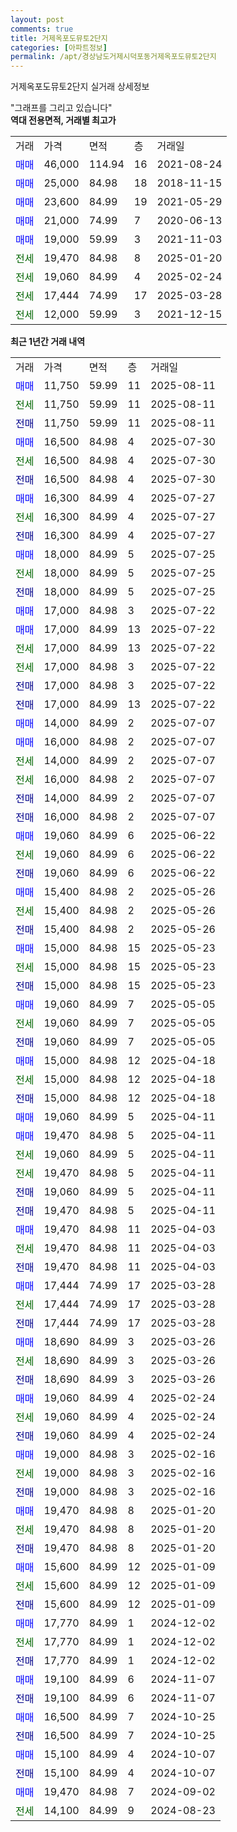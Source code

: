 ```yaml
---
layout: post
comments: true
title: 거제옥포도뮤토2단지
categories: [아파트정보]
permalink: /apt/경상남도거제시덕포동거제옥포도뮤토2단지
---
```


거제옥포도뮤토2단지 실거래 상세정보

<script type="text/javascript">
  google.charts.load('current', {'packages':['line', 'corechart']});
  google.charts.setOnLoadCallback(drawChart);

  function drawChart() {
    var data = new google.visualization.DataTable();
    data.addColumn('date', '거래일');
    data.addColumn('number', "매매");
    data.addColumn('number', "전세");
    data.addColumn('number', "전매");

    data.addRows([[new Date(Date.parse("2025-08-11")), 11750, null, null], [new Date(Date.parse("2025-08-11")), null, 11750, null], [new Date(Date.parse("2025-08-11")), null, null, 11750], [new Date(Date.parse("2025-07-30")), 16500, null, null], [new Date(Date.parse("2025-07-30")), null, 16500, null], [new Date(Date.parse("2025-07-30")), null, null, 16500], [new Date(Date.parse("2025-07-27")), 16300, null, null], [new Date(Date.parse("2025-07-27")), null, 16300, null], [new Date(Date.parse("2025-07-27")), null, null, 16300], [new Date(Date.parse("2025-07-25")), 18000, null, null], [new Date(Date.parse("2025-07-25")), null, 18000, null], [new Date(Date.parse("2025-07-25")), null, null, 18000], [new Date(Date.parse("2025-07-22")), 17000, null, null], [new Date(Date.parse("2025-07-22")), 17000, null, null], [new Date(Date.parse("2025-07-22")), null, 17000, null], [new Date(Date.parse("2025-07-22")), null, 17000, null], [new Date(Date.parse("2025-07-22")), null, null, 17000], [new Date(Date.parse("2025-07-22")), null, null, 17000], [new Date(Date.parse("2025-07-07")), 14000, null, null], [new Date(Date.parse("2025-07-07")), 16000, null, null], [new Date(Date.parse("2025-07-07")), null, 14000, null], [new Date(Date.parse("2025-07-07")), null, 16000, null], [new Date(Date.parse("2025-07-07")), null, null, 14000], [new Date(Date.parse("2025-07-07")), null, null, 16000], [new Date(Date.parse("2025-06-22")), 19060, null, null], [new Date(Date.parse("2025-06-22")), null, 19060, null], [new Date(Date.parse("2025-06-22")), null, null, 19060], [new Date(Date.parse("2025-05-26")), 15400, null, null], [new Date(Date.parse("2025-05-26")), null, 15400, null], [new Date(Date.parse("2025-05-26")), null, null, 15400], [new Date(Date.parse("2025-05-23")), 15000, null, null], [new Date(Date.parse("2025-05-23")), null, 15000, null], [new Date(Date.parse("2025-05-23")), null, null, 15000], [new Date(Date.parse("2025-05-05")), 19060, null, null], [new Date(Date.parse("2025-05-05")), null, 19060, null], [new Date(Date.parse("2025-05-05")), null, null, 19060], [new Date(Date.parse("2025-04-18")), 15000, null, null], [new Date(Date.parse("2025-04-18")), null, 15000, null], [new Date(Date.parse("2025-04-18")), null, null, 15000], [new Date(Date.parse("2025-04-11")), 19060, null, null], [new Date(Date.parse("2025-04-11")), 19470, null, null], [new Date(Date.parse("2025-04-11")), null, 19060, null], [new Date(Date.parse("2025-04-11")), null, 19470, null], [new Date(Date.parse("2025-04-11")), null, null, 19060], [new Date(Date.parse("2025-04-11")), null, null, 19470], [new Date(Date.parse("2025-04-03")), 19470, null, null], [new Date(Date.parse("2025-04-03")), null, 19470, null], [new Date(Date.parse("2025-04-03")), null, null, 19470], [new Date(Date.parse("2025-03-28")), 17444, null, null], [new Date(Date.parse("2025-03-28")), null, 17444, null], [new Date(Date.parse("2025-03-28")), null, null, 17444], [new Date(Date.parse("2025-03-26")), 18690, null, null], [new Date(Date.parse("2025-03-26")), null, 18690, null], [new Date(Date.parse("2025-03-26")), null, null, 18690], [new Date(Date.parse("2025-02-24")), 19060, null, null], [new Date(Date.parse("2025-02-24")), null, 19060, null], [new Date(Date.parse("2025-02-24")), null, null, 19060], [new Date(Date.parse("2025-02-16")), 19000, null, null], [new Date(Date.parse("2025-02-16")), null, 19000, null], [new Date(Date.parse("2025-02-16")), null, null, 19000], [new Date(Date.parse("2025-01-20")), 19470, null, null], [new Date(Date.parse("2025-01-20")), null, 19470, null], [new Date(Date.parse("2025-01-20")), null, null, 19470], [new Date(Date.parse("2025-01-09")), 15600, null, null], [new Date(Date.parse("2025-01-09")), null, 15600, null], [new Date(Date.parse("2025-01-09")), null, null, 15600], [new Date(Date.parse("2024-12-02")), 17770, null, null], [new Date(Date.parse("2024-12-02")), null, 17770, null], [new Date(Date.parse("2024-12-02")), null, null, 17770], [new Date(Date.parse("2024-11-07")), 19100, null, null], [new Date(Date.parse("2024-11-07")), null, null, 19100], [new Date(Date.parse("2024-10-25")), 16500, null, null], [new Date(Date.parse("2024-10-25")), null, null, 16500], [new Date(Date.parse("2024-10-07")), 15100, null, null], [new Date(Date.parse("2024-10-07")), null, null, 15100], [new Date(Date.parse("2024-09-02")), 19470, null, null], [new Date(Date.parse("2024-08-23")), null, 14100, null]]);

    var options = {
      hAxis: {
        format: 'yyyy/MM/dd'
      },    
      lineWidth: 0,
      pointsVisible: true,    
      title: '최근 1년간 유형별 실거래가 분포',
      legend: { position: 'bottom' }
    };

    var formatter = new google.visualization.NumberFormat({pattern:'###,###'} );
    formatter.format(data, 1);
    formatter.format(data, 2);
    
    setTimeout(function() {
        var chart = new google.visualization.LineChart(document.getElementById('columnchart_material'));
        chart.draw(data, (options));
        document.getElementById('loading').style.display = 'none';
    }, 200);
  }
</script>


<div id="loading" style="z-index:20; display: block; margin-left: 0px">"그래프를 그리고 있습니다"</div>
<div id="columnchart_material" style="width: 95%; margin-left: 0px; display: block"></div>
<!-- contents start -->
<b>역대 전용면적, 거래별 최고가</b>
<table class="sortable">
    <tr>
      <td>거래</td>
      <td>가격</td>
      <td>면적</td>
      <td>층</td>
      <td>거래일</td>
    </tr>
        <tr>
          <td><a style="color: blue">매매</a></td>
          <td>46,000</td>
          <td>114.94</td>
          <td>16</td>
          <td>2021-08-24</td>
        </tr>            <tr>
          <td><a style="color: blue">매매</a></td>
          <td>25,000</td>
          <td>84.98</td>
          <td>18</td>
          <td>2018-11-15</td>
        </tr>            <tr>
          <td><a style="color: blue">매매</a></td>
          <td>23,600</td>
          <td>84.99</td>
          <td>19</td>
          <td>2021-05-29</td>
        </tr>            <tr>
          <td><a style="color: blue">매매</a></td>
          <td>21,000</td>
          <td>74.99</td>
          <td>7</td>
          <td>2020-06-13</td>
        </tr>            <tr>
          <td><a style="color: blue">매매</a></td>
          <td>19,000</td>
          <td>59.99</td>
          <td>3</td>
          <td>2021-11-03</td>
        </tr>        
        <tr>
              <td><a style="color: darkgreen">전세</a></td>
              <td>19,470</td>
              <td>84.98</td>
              <td>8</td>
              <td>2025-01-20</td>
            </tr>            <tr>
              <td><a style="color: darkgreen">전세</a></td>
              <td>19,060</td>
              <td>84.99</td>
              <td>4</td>
              <td>2025-02-24</td>
            </tr>            <tr>
              <td><a style="color: darkgreen">전세</a></td>
              <td>17,444</td>
              <td>74.99</td>
              <td>17</td>
              <td>2025-03-28</td>
            </tr>            <tr>
              <td><a style="color: darkgreen">전세</a></td>
              <td>12,000</td>
              <td>59.99</td>
              <td>3</td>
              <td>2021-12-15</td>
            </tr>        
    
</table>

<b>최근 1년간 거래 내역</b>

<table class="sortable">
    <tr>
      <td>거래</td>
      <td>가격</td>
      <td>면적</td>
      <td>층</td>
      <td>거래일</td>
    </tr>
    <tr>
      <td><a style="color: blue">매매</a></td>
      <td>11,750</td>
      <td>59.99</td>
      <td>11</td>
      <td>2025-08-11</td>
    </tr>          <tr>
      <td><a style="color: darkgreen">전세</a></td>
      <td>11,750</td>
      <td>59.99</td>
      <td>11</td>
      <td>2025-08-11</td>
    </tr>          <tr>
      <td><a style="color: darkblue">전매</a></td>
      <td>11,750</td>
      <td>59.99</td>
      <td>11</td>
      <td>2025-08-11</td>
    </tr>          <tr>
      <td><a style="color: blue">매매</a></td>
      <td>16,500</td>
      <td>84.98</td>
      <td>4</td>
      <td>2025-07-30</td>
    </tr>          <tr>
      <td><a style="color: darkgreen">전세</a></td>
      <td>16,500</td>
      <td>84.98</td>
      <td>4</td>
      <td>2025-07-30</td>
    </tr>          <tr>
      <td><a style="color: darkblue">전매</a></td>
      <td>16,500</td>
      <td>84.98</td>
      <td>4</td>
      <td>2025-07-30</td>
    </tr>          <tr>
      <td><a style="color: blue">매매</a></td>
      <td>16,300</td>
      <td>84.99</td>
      <td>4</td>
      <td>2025-07-27</td>
    </tr>          <tr>
      <td><a style="color: darkgreen">전세</a></td>
      <td>16,300</td>
      <td>84.99</td>
      <td>4</td>
      <td>2025-07-27</td>
    </tr>          <tr>
      <td><a style="color: darkblue">전매</a></td>
      <td>16,300</td>
      <td>84.99</td>
      <td>4</td>
      <td>2025-07-27</td>
    </tr>          <tr>
      <td><a style="color: blue">매매</a></td>
      <td>18,000</td>
      <td>84.99</td>
      <td>5</td>
      <td>2025-07-25</td>
    </tr>          <tr>
      <td><a style="color: darkgreen">전세</a></td>
      <td>18,000</td>
      <td>84.99</td>
      <td>5</td>
      <td>2025-07-25</td>
    </tr>          <tr>
      <td><a style="color: darkblue">전매</a></td>
      <td>18,000</td>
      <td>84.99</td>
      <td>5</td>
      <td>2025-07-25</td>
    </tr>          <tr>
      <td><a style="color: blue">매매</a></td>
      <td>17,000</td>
      <td>84.98</td>
      <td>3</td>
      <td>2025-07-22</td>
    </tr>          <tr>
      <td><a style="color: blue">매매</a></td>
      <td>17,000</td>
      <td>84.99</td>
      <td>13</td>
      <td>2025-07-22</td>
    </tr>          <tr>
      <td><a style="color: darkgreen">전세</a></td>
      <td>17,000</td>
      <td>84.99</td>
      <td>13</td>
      <td>2025-07-22</td>
    </tr>          <tr>
      <td><a style="color: darkgreen">전세</a></td>
      <td>17,000</td>
      <td>84.98</td>
      <td>3</td>
      <td>2025-07-22</td>
    </tr>          <tr>
      <td><a style="color: darkblue">전매</a></td>
      <td>17,000</td>
      <td>84.98</td>
      <td>3</td>
      <td>2025-07-22</td>
    </tr>          <tr>
      <td><a style="color: darkblue">전매</a></td>
      <td>17,000</td>
      <td>84.99</td>
      <td>13</td>
      <td>2025-07-22</td>
    </tr>          <tr>
      <td><a style="color: blue">매매</a></td>
      <td>14,000</td>
      <td>84.99</td>
      <td>2</td>
      <td>2025-07-07</td>
    </tr>          <tr>
      <td><a style="color: blue">매매</a></td>
      <td>16,000</td>
      <td>84.98</td>
      <td>2</td>
      <td>2025-07-07</td>
    </tr>          <tr>
      <td><a style="color: darkgreen">전세</a></td>
      <td>14,000</td>
      <td>84.99</td>
      <td>2</td>
      <td>2025-07-07</td>
    </tr>          <tr>
      <td><a style="color: darkgreen">전세</a></td>
      <td>16,000</td>
      <td>84.98</td>
      <td>2</td>
      <td>2025-07-07</td>
    </tr>          <tr>
      <td><a style="color: darkblue">전매</a></td>
      <td>14,000</td>
      <td>84.99</td>
      <td>2</td>
      <td>2025-07-07</td>
    </tr>          <tr>
      <td><a style="color: darkblue">전매</a></td>
      <td>16,000</td>
      <td>84.98</td>
      <td>2</td>
      <td>2025-07-07</td>
    </tr>          <tr>
      <td><a style="color: blue">매매</a></td>
      <td>19,060</td>
      <td>84.99</td>
      <td>6</td>
      <td>2025-06-22</td>
    </tr>          <tr>
      <td><a style="color: darkgreen">전세</a></td>
      <td>19,060</td>
      <td>84.99</td>
      <td>6</td>
      <td>2025-06-22</td>
    </tr>          <tr>
      <td><a style="color: darkblue">전매</a></td>
      <td>19,060</td>
      <td>84.99</td>
      <td>6</td>
      <td>2025-06-22</td>
    </tr>          <tr>
      <td><a style="color: blue">매매</a></td>
      <td>15,400</td>
      <td>84.98</td>
      <td>2</td>
      <td>2025-05-26</td>
    </tr>          <tr>
      <td><a style="color: darkgreen">전세</a></td>
      <td>15,400</td>
      <td>84.98</td>
      <td>2</td>
      <td>2025-05-26</td>
    </tr>          <tr>
      <td><a style="color: darkblue">전매</a></td>
      <td>15,400</td>
      <td>84.98</td>
      <td>2</td>
      <td>2025-05-26</td>
    </tr>          <tr>
      <td><a style="color: blue">매매</a></td>
      <td>15,000</td>
      <td>84.98</td>
      <td>15</td>
      <td>2025-05-23</td>
    </tr>          <tr>
      <td><a style="color: darkgreen">전세</a></td>
      <td>15,000</td>
      <td>84.98</td>
      <td>15</td>
      <td>2025-05-23</td>
    </tr>          <tr>
      <td><a style="color: darkblue">전매</a></td>
      <td>15,000</td>
      <td>84.98</td>
      <td>15</td>
      <td>2025-05-23</td>
    </tr>          <tr>
      <td><a style="color: blue">매매</a></td>
      <td>19,060</td>
      <td>84.99</td>
      <td>7</td>
      <td>2025-05-05</td>
    </tr>          <tr>
      <td><a style="color: darkgreen">전세</a></td>
      <td>19,060</td>
      <td>84.99</td>
      <td>7</td>
      <td>2025-05-05</td>
    </tr>          <tr>
      <td><a style="color: darkblue">전매</a></td>
      <td>19,060</td>
      <td>84.99</td>
      <td>7</td>
      <td>2025-05-05</td>
    </tr>          <tr>
      <td><a style="color: blue">매매</a></td>
      <td>15,000</td>
      <td>84.98</td>
      <td>12</td>
      <td>2025-04-18</td>
    </tr>          <tr>
      <td><a style="color: darkgreen">전세</a></td>
      <td>15,000</td>
      <td>84.98</td>
      <td>12</td>
      <td>2025-04-18</td>
    </tr>          <tr>
      <td><a style="color: darkblue">전매</a></td>
      <td>15,000</td>
      <td>84.98</td>
      <td>12</td>
      <td>2025-04-18</td>
    </tr>          <tr>
      <td><a style="color: blue">매매</a></td>
      <td>19,060</td>
      <td>84.99</td>
      <td>5</td>
      <td>2025-04-11</td>
    </tr>          <tr>
      <td><a style="color: blue">매매</a></td>
      <td>19,470</td>
      <td>84.98</td>
      <td>5</td>
      <td>2025-04-11</td>
    </tr>          <tr>
      <td><a style="color: darkgreen">전세</a></td>
      <td>19,060</td>
      <td>84.99</td>
      <td>5</td>
      <td>2025-04-11</td>
    </tr>          <tr>
      <td><a style="color: darkgreen">전세</a></td>
      <td>19,470</td>
      <td>84.98</td>
      <td>5</td>
      <td>2025-04-11</td>
    </tr>          <tr>
      <td><a style="color: darkblue">전매</a></td>
      <td>19,060</td>
      <td>84.99</td>
      <td>5</td>
      <td>2025-04-11</td>
    </tr>          <tr>
      <td><a style="color: darkblue">전매</a></td>
      <td>19,470</td>
      <td>84.98</td>
      <td>5</td>
      <td>2025-04-11</td>
    </tr>          <tr>
      <td><a style="color: blue">매매</a></td>
      <td>19,470</td>
      <td>84.98</td>
      <td>11</td>
      <td>2025-04-03</td>
    </tr>          <tr>
      <td><a style="color: darkgreen">전세</a></td>
      <td>19,470</td>
      <td>84.98</td>
      <td>11</td>
      <td>2025-04-03</td>
    </tr>          <tr>
      <td><a style="color: darkblue">전매</a></td>
      <td>19,470</td>
      <td>84.98</td>
      <td>11</td>
      <td>2025-04-03</td>
    </tr>          <tr>
      <td><a style="color: blue">매매</a></td>
      <td>17,444</td>
      <td>74.99</td>
      <td>17</td>
      <td>2025-03-28</td>
    </tr>          <tr>
      <td><a style="color: darkgreen">전세</a></td>
      <td>17,444</td>
      <td>74.99</td>
      <td>17</td>
      <td>2025-03-28</td>
    </tr>          <tr>
      <td><a style="color: darkblue">전매</a></td>
      <td>17,444</td>
      <td>74.99</td>
      <td>17</td>
      <td>2025-03-28</td>
    </tr>          <tr>
      <td><a style="color: blue">매매</a></td>
      <td>18,690</td>
      <td>84.99</td>
      <td>3</td>
      <td>2025-03-26</td>
    </tr>          <tr>
      <td><a style="color: darkgreen">전세</a></td>
      <td>18,690</td>
      <td>84.99</td>
      <td>3</td>
      <td>2025-03-26</td>
    </tr>          <tr>
      <td><a style="color: darkblue">전매</a></td>
      <td>18,690</td>
      <td>84.99</td>
      <td>3</td>
      <td>2025-03-26</td>
    </tr>          <tr>
      <td><a style="color: blue">매매</a></td>
      <td>19,060</td>
      <td>84.99</td>
      <td>4</td>
      <td>2025-02-24</td>
    </tr>          <tr>
      <td><a style="color: darkgreen">전세</a></td>
      <td>19,060</td>
      <td>84.99</td>
      <td>4</td>
      <td>2025-02-24</td>
    </tr>          <tr>
      <td><a style="color: darkblue">전매</a></td>
      <td>19,060</td>
      <td>84.99</td>
      <td>4</td>
      <td>2025-02-24</td>
    </tr>          <tr>
      <td><a style="color: blue">매매</a></td>
      <td>19,000</td>
      <td>84.98</td>
      <td>3</td>
      <td>2025-02-16</td>
    </tr>          <tr>
      <td><a style="color: darkgreen">전세</a></td>
      <td>19,000</td>
      <td>84.98</td>
      <td>3</td>
      <td>2025-02-16</td>
    </tr>          <tr>
      <td><a style="color: darkblue">전매</a></td>
      <td>19,000</td>
      <td>84.98</td>
      <td>3</td>
      <td>2025-02-16</td>
    </tr>          <tr>
      <td><a style="color: blue">매매</a></td>
      <td>19,470</td>
      <td>84.98</td>
      <td>8</td>
      <td>2025-01-20</td>
    </tr>          <tr>
      <td><a style="color: darkgreen">전세</a></td>
      <td>19,470</td>
      <td>84.98</td>
      <td>8</td>
      <td>2025-01-20</td>
    </tr>          <tr>
      <td><a style="color: darkblue">전매</a></td>
      <td>19,470</td>
      <td>84.98</td>
      <td>8</td>
      <td>2025-01-20</td>
    </tr>          <tr>
      <td><a style="color: blue">매매</a></td>
      <td>15,600</td>
      <td>84.99</td>
      <td>12</td>
      <td>2025-01-09</td>
    </tr>          <tr>
      <td><a style="color: darkgreen">전세</a></td>
      <td>15,600</td>
      <td>84.99</td>
      <td>12</td>
      <td>2025-01-09</td>
    </tr>          <tr>
      <td><a style="color: darkblue">전매</a></td>
      <td>15,600</td>
      <td>84.99</td>
      <td>12</td>
      <td>2025-01-09</td>
    </tr>          <tr>
      <td><a style="color: blue">매매</a></td>
      <td>17,770</td>
      <td>84.99</td>
      <td>1</td>
      <td>2024-12-02</td>
    </tr>          <tr>
      <td><a style="color: darkgreen">전세</a></td>
      <td>17,770</td>
      <td>84.99</td>
      <td>1</td>
      <td>2024-12-02</td>
    </tr>          <tr>
      <td><a style="color: darkblue">전매</a></td>
      <td>17,770</td>
      <td>84.99</td>
      <td>1</td>
      <td>2024-12-02</td>
    </tr>          <tr>
      <td><a style="color: blue">매매</a></td>
      <td>19,100</td>
      <td>84.99</td>
      <td>6</td>
      <td>2024-11-07</td>
    </tr>          <tr>
      <td><a style="color: darkblue">전매</a></td>
      <td>19,100</td>
      <td>84.99</td>
      <td>6</td>
      <td>2024-11-07</td>
    </tr>          <tr>
      <td><a style="color: blue">매매</a></td>
      <td>16,500</td>
      <td>84.99</td>
      <td>7</td>
      <td>2024-10-25</td>
    </tr>          <tr>
      <td><a style="color: darkblue">전매</a></td>
      <td>16,500</td>
      <td>84.99</td>
      <td>7</td>
      <td>2024-10-25</td>
    </tr>          <tr>
      <td><a style="color: blue">매매</a></td>
      <td>15,100</td>
      <td>84.99</td>
      <td>4</td>
      <td>2024-10-07</td>
    </tr>          <tr>
      <td><a style="color: darkblue">전매</a></td>
      <td>15,100</td>
      <td>84.99</td>
      <td>4</td>
      <td>2024-10-07</td>
    </tr>          <tr>
      <td><a style="color: blue">매매</a></td>
      <td>19,470</td>
      <td>84.98</td>
      <td>7</td>
      <td>2024-09-02</td>
    </tr>          <tr>
      <td><a style="color: darkgreen">전세</a></td>
      <td>14,100</td>
      <td>84.99</td>
      <td>9</td>
      <td>2024-08-23</td>
    </tr>      </table>
<!-- contents end -->    

